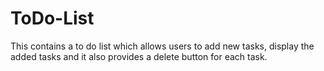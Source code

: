 # ToDo-List
This contains a to do list which allows users to add new tasks, display the added tasks and it also provides a delete button for each task.
